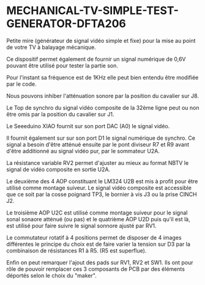 # MECHANICAL-TV-SIMPLE-TEST-GENERATOR-DFTA206
Petite mire (générateur de signal vidéo simple et fixe) pour la mise au point de votre TV à balayage mécanique.

Ce dispositif permet également de fournir un signal numérique de 0,6V pouvant être utilisé pour tester la partie son.

Pour l'instant sa fréquence est de 1KHz elle peut bien entendu être modifiée par le code.

Nous pouvons inhiber l'atténuation sonore par la position du cavalier sur J8.

Le Top de synchro du signal vidéo composite de la 32ème ligne peut ou non être omis par la position du cavalier sur J1.

Le Seeeduino XIAO fournit sur son port DAC (A0) le signal vidéo.

Il fournit également sur sur son port D1 le signal numérique de synchro. Ce signal a besoin d'être atténué ensuite par le pont diviseur R7 et R9 avant d'être additionné au signal vidéo pur, par le sommateur U2A.

La résistance variable RV2 permet d'ajuster au mieux au format NBTV le signal de vidéo composite en sortie U2A.

Le deuxième des 4 AOP constituant le LM324 U2B est mis à profit pour être utilisé comme montage suiveur. Le signal vidéo composite est accessible que ce soit par la cosse poignard TP3, le bornier à vis J3 ou la prise CINCH J2.

Le troisième AOP U2C est utilisé comme montage suiveur pour le signal sonal sonaore atténué (ou pas) et le quatrième AOP U2D puis qu'il est là, est utilisé pour faire suivre le signal sonnore ajusté par RV1.

Le commutateur rotatif à 4 positions permet de disposer de 4 images différentes le principe du choix est de faire varier la tension sur D3 par la combinaison de résistances R1 à R5. (R5 est superflue).

Enfin on peut remarquer l'ajout des pads sur RV1, RV2 et SW1. Ils ont pour rôle de pouvoir remplacer ces 3 composants de PCB par des éléments déportés selon le choix du "maker".

